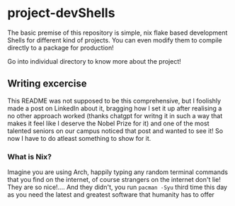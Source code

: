 # project-devShells

The basic premise of this repository is simple, nix flake based development Shells for different kind of projects. You can even modify them to compile directly to a package for production!

Go into individual directory to know more about the project!

## Writing excercise

This README was not supposed to be this comprehensive, but I foolishly made a post on LinkedIn about it, bragging how I set it up after realising a no other approach worked (thanks chatgpt for writng it in such a way that makes it feel like I deserve the Nobel Prize for it) and one of the most talented seniors on our campus noticed that post and wanted to see it! So now I have to do atleast something to show for it.

### What is Nix?

Imagine you are using Arch, happily typing any random terminal commands that you find on the internet, of course strangers on the internet don't lie! They are so nice!.... And they didn't, you run ```pacman -Syu``` third time this day as you need the latest and greatest software that humanity has to offer
